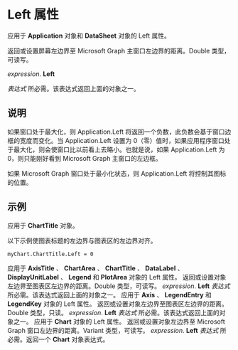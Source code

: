 
# Left 属性

应用于  **Application** 对象和 **DataSheet** 对象的 Left 属性。

返回或设置屏幕左边界至 Microsoft Graph 主窗口左边界的距离。Double 类型，可读写。

 _expression_. **Left**

 _表达式_ 所必需。该表达式返回上面的对象之一。

## 说明

如果窗口处于最大化，则 Application.Left 将返回一个负数，此负数会基于窗口边框的宽度而变化。当 Application.Left 设置为 0（零）值时，如果应用程序窗口处于最大化，则会使窗口比以前看上去略小。也就是说，如果 Application.Left 为 0，则只能刚好看到 Microsoft Graph 主窗口的左边框。

如果 Microsoft Graph 窗口处于最小化状态，则 Application.Left 将控制其图标的位置。


## 示例

应用于  **ChartTitle** 对象。

以下示例使图表标题的左边界与图表区的左边界对齐。




```
myChart.ChartTitle.Left = 0 

```

应用于  **AxisTitle** 、 **ChartArea** 、 **ChartTitle** 、 **DataLabel** 、 **DisplayUnitLabel** 、 **Legend** 和 **PlotArea** 对象的 Left 属性。
返回或设置对象左边界至图表区左边界的距离。Double 类型，可读写。
 _expression_. **Left**
 _表达式_ 所必需。该表达式返回上面的对象之一。
应用于  **Axis** 、 **LegendEntry** 和 **LegendKey** 对象的 Left 属性。
返回或设置对象左边界至图表区左边界的距离。Double 类型，只读。
 _expression_. **Left**
 _表达式_ 所必需。该表达式返回上面的对象之一。
应用于  **Chart** 对象的 Left 属性。
返回或设置对象左边界至 Microsoft Graph 窗口左边界的距离。Variant 类型，可读写。
 _expression_. **Left**
 _表达式_ 所必需。返回一个 **Chart** 对象表达式。
